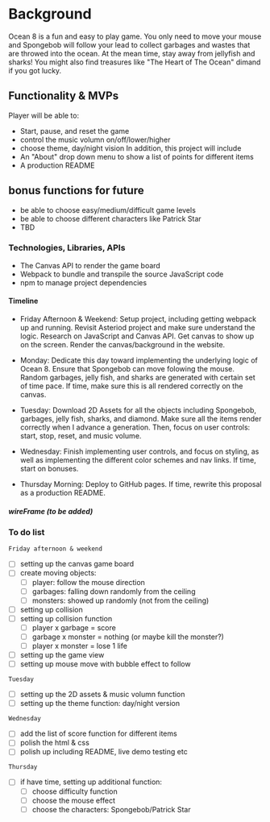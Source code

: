 # Background 
Ocean 8 is a fun and easy to play game. You only need to move your mouse and Spongebob will follow your lead to collect garbages and wastes that are throwed into the ocean. At the mean time, stay away from jellyfish and sharks! You might also find treasures like "The Heart of The Ocean" dimand if you got lucky. 

## Functionality & MVPs
Player will be able to:
- Start, pause, and reset the game
- control the music volumn on/off/lower/higher
- choose theme, day/night vision 
In addition, this project will include
- An "About" drop down menu to show a list of points for different items
- A production README

## bonus functions for future
- be able to choose easy/medium/difficult game levels
- be able to choose different characters like Patrick Star
- TBD

### Technologies, Libraries, APIs 
<!-- will update as project goes): -->
- The Canvas API to render the game board
- Webpack to bundle and transpile the source JavaScript code
- npm to manage project dependencies

#### Timeline
- Friday Afternoon & Weekend: Setup project, including getting webpack up and running. Revisit Asteriod project and make sure understand the logic. Research on JavaScript and Canvas API. Get canvas to show up on the screen. Render the canvas/background in the website.

- Monday: Dedicate this day toward implementing the underlying logic of Ocean 8. Ensure that Spongebob can move folowing the mouse. Random garbages, jelly fish, and sharks are generated with certain set of time pace. If time, make sure this is all rendered correctly on the canvas.

- Tuesday: Download 2D Assets for all the objects including Spongebob, garbages, jelly fish, sharks, and diamond. Make sure all the items render correctly when I advance a generation. Then, focus on user controls: start, stop, reset, and music volume.

- Wednesday: Finish implementing user controls, and focus on styling, as well as implementing the different color schemes and nav links. If time, start on bonuses.

- Thursday Morning: Deploy to GitHub pages. If time, rewrite this proposal as a production README.

##### wireFrame (to be added) 


### To do list

`Friday afternoon & weekend`
- [ ] setting up the canvas game board
- [ ] create moving objects:
    - [ ] player: follow the mouse direction
    - [ ] garbages: falling down randomly from the ceiling
    - [ ] monsters: showed up randomly (not from the ceiling) 
- [ ] setting up collision 
- [ ] setting up collision function 
    - [ ] player x garbage = score 
    - [ ] garbage x monster = nothing (or maybe kill the monster?)
    - [ ] player x monster = lose 1 life
- [ ] setting up the game view
- [ ] setting up mouse move with bubble effect to follow

`Tuesday` 
- [ ] setting up the 2D assets & music volumn function
- [ ] setting up the theme function: day/night version

`Wednesday` 
- [ ] add the list of score function for different items
- [ ] polish the html & css 
- [ ] polish up including README, live demo testing etc 

`Thursday`
- [ ] if have time, setting up additional function:
    - [ ] choose difficulty function
    - [ ] choose the mouse effect
    - [ ] choose the characters: Spongebob/Patrick Star